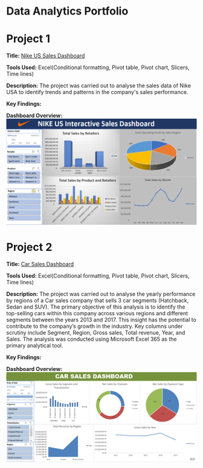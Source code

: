 # Data Analytics Portfolio
# Project 1
**Title:** [Nike US Sales Dashboard](https://github.com/Buchimaife/Buchimaife.github.io/blob/main/NIKE%20DASHBOARDAdvanced-Pivot-Start_v2.xlsx)

**Tools Used:** Excel(Conditional formatting, Pivot table, Pivot chart, Slicers, Time lines)

**Description:** The project was carried out to analyse the sales data of Nike USA to identify trends and patterns in the company's sales performance.

**Key Findings:** 

**Dashboard Overview:**
![Nikedashboard](Nikedashboard.PNG)

# Project 2
**Title:** [Car Sales Dashboard](https://github.com/Buchimaife/Buchimaife.github.io/blob/main/CAR%20SALES%20DASHBOARD.xlsx)

**Tools Used:** Excel(Conditional formatting, Pivot table, Pivot chart, Slicers, Time lines)

**Description:** The project was carried out to analyse the yearly performance by regions of a Car sales company that sells 3 car segments (Hatchback, Sedan and SUV).
The primary objective of this analysis is to identify the top-selling cars within this company across various regions and different segments between the years 2013 and 2017. This insight has the potential to contribute to the company’s growth in the industry.
Key columns under scrutiny include Segment, Region, Gross sales, Total revenue, Year, and Sales. The analysis was conducted using Microsoft Excel 365 as the primary analytical tool.

**Key Findings:** 

**Dashboard Overview:**
![Carsales.PNG](Carsales.PNG)



